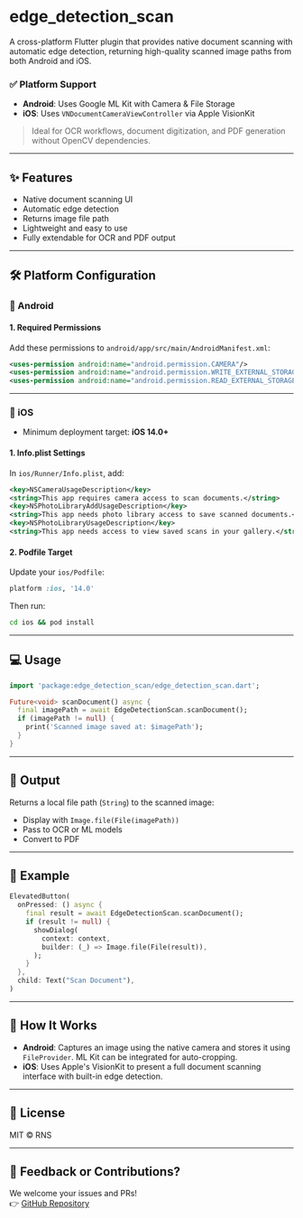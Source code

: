# edge_detection_scan

A cross-platform Flutter plugin that provides native document scanning with automatic edge detection, returning high-quality scanned image paths from both Android and iOS.

### ✅ Platform Support
- **Android**: Uses Google ML Kit with Camera & File Storage
- **iOS**: Uses `VNDocumentCameraViewController` via Apple VisionKit

> Ideal for OCR workflows, document digitization, and PDF generation without OpenCV dependencies.

---

## ✨ Features

- Native document scanning UI
- Automatic edge detection
- Returns image file path
- Lightweight and easy to use
- Fully extendable for OCR and PDF output

---

## 🛠 Platform Configuration

### 🔹 Android

#### 1. Required Permissions

Add these permissions to `android/app/src/main/AndroidManifest.xml`:

```xml
<uses-permission android:name="android.permission.CAMERA"/>
<uses-permission android:name="android.permission.WRITE_EXTERNAL_STORAGE"/>
<uses-permission android:name="android.permission.READ_EXTERNAL_STORAGE"/>
```

---

### 🔹 iOS

- Minimum deployment target: **iOS 14.0+**

#### 1. Info.plist Settings

In `ios/Runner/Info.plist`, add:

```xml
<key>NSCameraUsageDescription</key>
<string>This app requires camera access to scan documents.</string>
<key>NSPhotoLibraryAddUsageDescription</key>
<string>This app needs photo library access to save scanned documents.</string>
<key>NSPhotoLibraryUsageDescription</key>
<string>This app needs access to view saved scans in your gallery.</string>
```

#### 2. Podfile Target

Update your `ios/Podfile`:

```ruby
platform :ios, '14.0'
```

Then run:

```bash
cd ios && pod install
```

---

## 💻 Usage

```dart
import 'package:edge_detection_scan/edge_detection_scan.dart';

Future<void> scanDocument() async {
  final imagePath = await EdgeDetectionScan.scanDocument();
  if (imagePath != null) {
    print('Scanned image saved at: $imagePath');
  }
}
```

---

## 📸 Output

Returns a local file path (`String`) to the scanned image:

- Display with `Image.file(File(imagePath))`
- Pass to OCR or ML models
- Convert to PDF

---

## 🧪 Example

```dart
ElevatedButton(
  onPressed: () async {
    final result = await EdgeDetectionScan.scanDocument();
    if (result != null) {
      showDialog(
        context: context,
        builder: (_) => Image.file(File(result)),
      );
    }
  },
  child: Text("Scan Document"),
)
```

---

## 🧩 How It Works

- **Android**: Captures an image using the native camera and stores it using `FileProvider`. ML Kit can be integrated for auto-cropping.
- **iOS**: Uses Apple's VisionKit to present a full document scanning interface with built-in edge detection.

---

## 📃 License

MIT © RNS

---

## 💬 Feedback or Contributions?

We welcome your issues and PRs!  
👉 [GitHub Repository](https://github.com/git-rns/edge_detection_scan)
